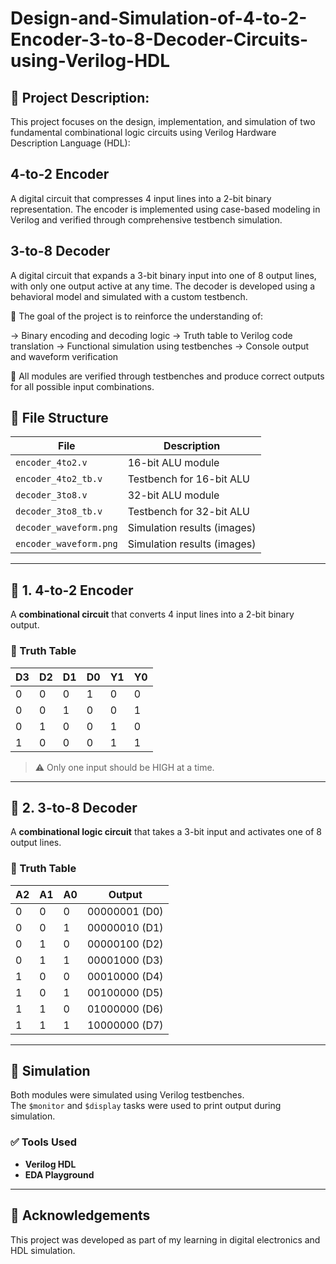 # Design-and-Simulation-of-4-to-2-Encoder-3-to-8-Decoder-Circuits-using-Verilog-HDL

## 📝 Project Description:

This project focuses on the design, implementation, and simulation of two fundamental combinational logic circuits using Verilog Hardware Description Language (HDL):

## 4-to-2 Encoder
A digital circuit that compresses 4 input lines into a 2-bit binary representation. The encoder is implemented using case-based modeling in Verilog and verified through comprehensive testbench simulation.

## 3-to-8 Decoder
A digital circuit that expands a 3-bit binary input into one of 8 output lines, with only one output active at any time. The decoder is developed using a behavioral model and simulated with a custom testbench.

🔧 The goal of the project is to reinforce the understanding of:

-> Binary encoding and decoding logic
-> Truth table to Verilog code translation
-> Functional simulation using testbenches
-> Console output and waveform verification

🧪 All modules are verified through testbenches and produce correct outputs for all possible input combinations.

## 📂 File Structure
| File | Description |
|------|-------------|
| `encoder_4to2.v` | 16-bit ALU module |
| `encoder_4to2_tb.v` | Testbench for 16-bit ALU |
| `decoder_3to8.v` | 32-bit ALU module |
| `decoder_3to8_tb.v` | Testbench for 32-bit ALU |
| `decoder_waveform.png` | Simulation results (images) |
| `encoder_waveform.png` | Simulation results (images) |

---

## 🧠 1. 4-to-2 Encoder

A **combinational circuit** that converts 4 input lines into a 2-bit binary output.

### 🔸 Truth Table

| D3 | D2 | D1 | D0 | Y1 | Y0 |
|----|----|----|----|----|----|
| 0  | 0  | 0  | 1  | 0  | 0  |
| 0  | 0  | 1  | 0  | 0  | 1  |
| 0  | 1  | 0  | 0  | 1  | 0  |
| 1  | 0  | 0  | 0  | 1  | 1  |

> ⚠️ Only one input should be HIGH at a time.

---

## 🧮 2. 3-to-8 Decoder

A **combinational logic circuit** that takes a 3-bit input and activates one of 8 output lines.

### 🔸 Truth Table

| A2 | A1 | A0 | Output         |
|----|----|----|----------------|
| 0  | 0  | 0  | 00000001 (D0)  |
| 0  | 0  | 1  | 00000010 (D1)  |
| 0  | 1  | 0  | 00000100 (D2)  |
| 0  | 1  | 1  | 00001000 (D3)  |
| 1  | 0  | 0  | 00010000 (D4)  |
| 1  | 0  | 1  | 00100000 (D5)  |
| 1  | 1  | 0  | 01000000 (D6)  |
| 1  | 1  | 1  | 10000000 (D7)  |

---

## 🧪 Simulation

Both modules were simulated using Verilog testbenches.  
The `$monitor` and `$display` tasks were used to print output during simulation.

### ✅ Tools Used

- **Verilog HDL**
- **EDA Playground** 

---

## 🙌 Acknowledgements
This project was developed as part of my learning in digital electronics and HDL simulation.

